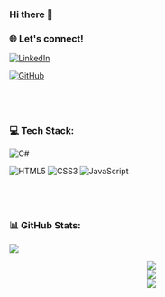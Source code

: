 ### Hi there 👋

### 🌐 Let's connect!
[![LinkedIn](https://img.shields.io/badge/linkedin-%230077B5.svg?style=for-the-badge&logo=linkedin&logoColor=white)](https://linkedin.com/in/jamesmcurran)

[![GitHub](https://img.shields.io/badge/GitHub-100000?style=for-the-badge&logo=github&logoColor=white)](https://github.com/jamescurran)


&nbsp;
---
### 💻 Tech Stack:

![C#](https://img.shields.io/badge/C%23-%23E34F26.svg?style=for-the-badge&logo=C%20Sharp&logoColor=white)


![HTML5](https://img.shields.io/badge/html5-%23E34F26.svg?style=for-the-badge&logo=html5&logoColor=white)
![CSS3](https://img.shields.io/badge/css3-%231572B6.svg?style=for-the-badge&logo=css3&logoColor=white)
![JavaScript](https://img.shields.io/badge/javascript-%23323330.svg?style=for-the-badge&logo=javascript&logoColor=%23F7DF1E)

&nbsp;
---

### 📊 GitHub Stats:
![](https://komarev.com/ghpvc/?username=jamescurran&style=flat-square&color=lightgray)

<div align="center">
  <img src="https://github-readme-stats.vercel.app/api?username=jamescurran&theme=ayu-mirage&hide_border=true&include_all_commits=false&count_private=true"/><br/>
    <img src="https://github-readme-stats.vercel.app/api/top-langs/?username=jamescurran&theme=ayu-mirage&hide_border=true&include_all_commits=false&count_private=true&layout=compact"/></br>
  <img src="https://github-readme-streak-stats.herokuapp.com/?user=jamescurran&theme=ayu-mirage&hide_border=true"/>
</div>
 


<!--
**jamescurran/jamescurran** is a ✨ _special_ ✨ repository because its `README.md` (this file) appears on your GitHub profile.

Here are some ideas to get you started:

- 🔭 I’m currently working on ...
- 🌱 I’m currently learning ...
- 👯 I’m looking to collaborate on ...
- 🤔 I’m looking for help with ...
- 💬 Ask me about ...
- 📫 How to reach me: ...
- 😄 Pronouns: ...
- ⚡ Fun fact: ...
-->
